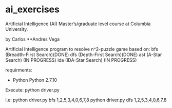 # ai_exercises

Artificial Intelligence (AI) Master’s/graduate level course at Columbia University.

by Carlos **Andres Vega

Artificial Intelligence program to resolve n^2-puzzle game based on:
bfs (Breadth-First Search)(DONE)
dfs (Depth-First Search)(DONE)
ast (A-Star Search) (IN PROGRESS)
ida (IDA-Star Search) (IN PROGRESS)

requirments:
- Python Python 2.7.10

Execute:
python driver.py <method> <board>

i.e:
python driver.py bfs 1,2,5,3,4,0,6,7,8
python driver.py dfs 1,2,5,3,4,0,6,7,8
